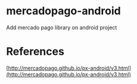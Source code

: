 # mercadopago-android
Add mercado pago library on android project

# References

[http://mercadopago.github.io/px-android/v3.html](http://mercadopago.github.io/px-android/v3.html)
